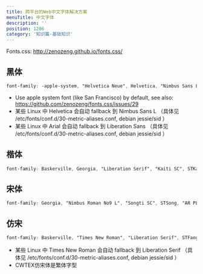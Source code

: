 ```yaml
---
title: 跨平台的Web中文字体解决方案
menuTitle: 中文字体
description: ''
position: 1206
category: '知识篇-基础知识'
---
```



Fonts.css: <http://zenozeng.github.io/fonts.css/>

## 黑体

```css
font-family: -apple-system, "Helvetica Neue", Helvetica, "Nimbus Sans L", Arial, "Liberation Sans", "PingFang SC", "Hiragino Sans GB", "Source Han Sans CN", "Source Han Sans SC", "Microsoft YaHei", "Wenquanyi Micro Hei", "WenQuanYi Zen Hei", "ST Heiti", SimHei, "WenQuanYi Zen Hei Sharp", sans-serif;
```

- Use apple system font (like San Francisco) by default, see also: https://github.com/zenozeng/fonts.css/issues/29
- 某些 Linux 中 Helvetica 会自动 fallback 到 Nimbus Sans L （具体见 /etc/fonts/conf.d/30-metric-aliases.conf, debian jessie/sid ）
- 某些 Linux 中 Arial 会自动 fallback 到 Liberation Sans （具体见 /etc/fonts/conf.d/30-metric-aliases.conf, debian jessie/sid ）

## 楷体

```css
font-family: Baskerville, Georgia, "Liberation Serif", "Kaiti SC", STKaiti, "AR PL UKai CN", "AR PL UKai HK", "AR PL UKai TW", "AR PL UKai TW MBE", "AR PL KaitiM GB", KaiTi, KaiTi_GB2312, DFKai-SB, "TW\-Kai", serif;
```

## 宋体

```css
font-family: Georgia, "Nimbus Roman No9 L", "Songti SC", STSong, "AR PL New Sung", "AR PL SungtiL GB", NSimSun, SimSun, "TW\-Sung", "WenQuanYi Bitmap Song", "AR PL UMing CN", "AR PL UMing HK", "AR PL UMing TW", "AR PL UMing TW MBE", PMingLiU, MingLiU, serif;
```

## 仿宋

```css
font-family: Baskerville, "Times New Roman", "Liberation Serif", STFangsong, FangSong, FangSong_GB2312, "CWTEX\-F", serif;
```

- 某些 Linux 中 Times New Roman 会自动 fallback 到 Liberation Serif （具体见 /etc/fonts/conf.d/30-metric-aliases.conf, debian jessie/sid ）
- CWTEX仿宋体是繁体字型
